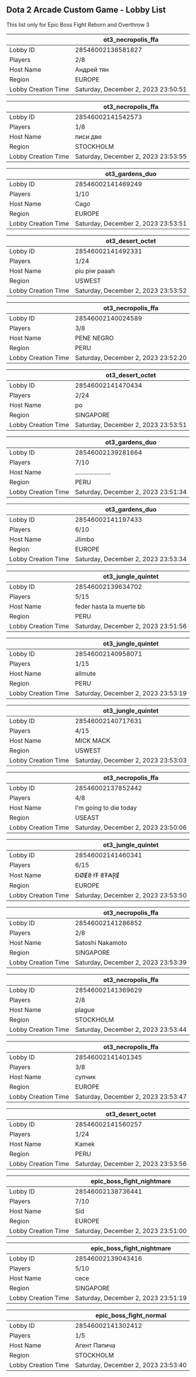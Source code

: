 ## Dota 2 Arcade Custom Game - Lobby List

This list only for Epic Boss Fight Reborn and Overthrow 3

|  | ot3_necropolis_ffa |
| ------ | ------ |
| Lobby ID | 28546002138581827 |
| Players | 2/8 |
| Host Name | Андрей тян |
| Region | EUROPE |
| Lobby Creation Time | Saturday, December 2, 2023 23:50:51 |


|  | ot3_necropolis_ffa |
| ------ | ------ |
| Lobby ID | 28546002141542573 |
| Players | 1/8 |
| Host Name | писи две |
| Region | STOCKHOLM |
| Lobby Creation Time | Saturday, December 2, 2023 23:53:55 |


|  | ot3_gardens_duo |
| ------ | ------ |
| Lobby ID | 28546002141469249 |
| Players | 1/10 |
| Host Name | Cago |
| Region | EUROPE |
| Lobby Creation Time | Saturday, December 2, 2023 23:53:51 |


|  | ot3_desert_octet |
| ------ | ------ |
| Lobby ID | 28546002141492331 |
| Players | 1/24 |
| Host Name | piu piw   paaah |
| Region | USWEST |
| Lobby Creation Time | Saturday, December 2, 2023 23:53:52 |


|  | ot3_necropolis_ffa |
| ------ | ------ |
| Lobby ID | 28546002140024589 |
| Players | 3/8 |
| Host Name | PENE  NEGRO |
| Region | PERU |
| Lobby Creation Time | Saturday, December 2, 2023 23:52:20 |


|  | ot3_desert_octet |
| ------ | ------ |
| Lobby ID | 28546002141470434 |
| Players | 2/24 |
| Host Name | po |
| Region | SINGAPORE |
| Lobby Creation Time | Saturday, December 2, 2023 23:53:51 |


|  | ot3_gardens_duo |
| ------ | ------ |
| Lobby ID | 28546002139281664 |
| Players | 7/10 |
| Host Name | ...................... |
| Region | PERU |
| Lobby Creation Time | Saturday, December 2, 2023 23:51:34 |


|  | ot3_gardens_duo |
| ------ | ------ |
| Lobby ID | 28546002141197433 |
| Players | 6/10 |
| Host Name | Jlimbo |
| Region | EUROPE |
| Lobby Creation Time | Saturday, December 2, 2023 23:53:34 |


|  | ot3_jungle_quintet |
| ------ | ------ |
| Lobby ID | 28546002139634702 |
| Players | 5/15 |
| Host Name | feder hasta la muerte bb |
| Region | PERU |
| Lobby Creation Time | Saturday, December 2, 2023 23:51:56 |


|  | ot3_jungle_quintet |
| ------ | ------ |
| Lobby ID | 28546002140958071 |
| Players | 1/15 |
| Host Name | allmute |
| Region | PERU |
| Lobby Creation Time | Saturday, December 2, 2023 23:53:19 |


|  | ot3_jungle_quintet |
| ------ | ------ |
| Lobby ID | 28546002140717631 |
| Players | 4/15 |
| Host Name | MICK MACK |
| Region | USWEST |
| Lobby Creation Time | Saturday, December 2, 2023 23:53:03 |


|  | ot3_necropolis_ffa |
| ------ | ------ |
| Lobby ID | 28546002137852442 |
| Players | 4/8 |
| Host Name | I'm going to die today |
| Region | USEAST |
| Lobby Creation Time | Saturday, December 2, 2023 23:50:06 |


|  | ot3_jungle_quintet |
| ------ | ------ |
| Lobby ID | 28546002141460341 |
| Players | 6/15 |
| Host Name | ĐØɆ₴ ł₮ ₴₮₳ⱤɆ |
| Region | EUROPE |
| Lobby Creation Time | Saturday, December 2, 2023 23:53:50 |


|  | ot3_necropolis_ffa |
| ------ | ------ |
| Lobby ID | 28546002141286852 |
| Players | 2/8 |
| Host Name | Satoshi Nakamoto |
| Region | SINGAPORE |
| Lobby Creation Time | Saturday, December 2, 2023 23:53:39 |


|  | ot3_necropolis_ffa |
| ------ | ------ |
| Lobby ID | 28546002141369629 |
| Players | 2/8 |
| Host Name | plague |
| Region | STOCKHOLM |
| Lobby Creation Time | Saturday, December 2, 2023 23:53:44 |


|  | ot3_necropolis_ffa |
| ------ | ------ |
| Lobby ID | 28546002141401345 |
| Players | 3/8 |
| Host Name | супчик |
| Region | EUROPE |
| Lobby Creation Time | Saturday, December 2, 2023 23:53:47 |


|  | ot3_desert_octet |
| ------ | ------ |
| Lobby ID | 28546002141560257 |
| Players | 1/24 |
| Host Name | Kamek |
| Region | PERU |
| Lobby Creation Time | Saturday, December 2, 2023 23:53:56 |


|  | epic_boss_fight_nightmare |
| ------ | ------ |
| Lobby ID | 28546002138736441 |
| Players | 7/10 |
| Host Name | Sid |
| Region | EUROPE |
| Lobby Creation Time | Saturday, December 2, 2023 23:51:00 |


|  | epic_boss_fight_nightmare |
| ------ | ------ |
| Lobby ID | 28546002139043416 |
| Players | 5/10 |
| Host Name | cece |
| Region | SINGAPORE |
| Lobby Creation Time | Saturday, December 2, 2023 23:51:19 |


|  | epic_boss_fight_normal |
| ------ | ------ |
| Lobby ID | 28546002141302412 |
| Players | 1/5 |
| Host Name | Агент Папича |
| Region | STOCKHOLM |
| Lobby Creation Time | Saturday, December 2, 2023 23:53:40 |


